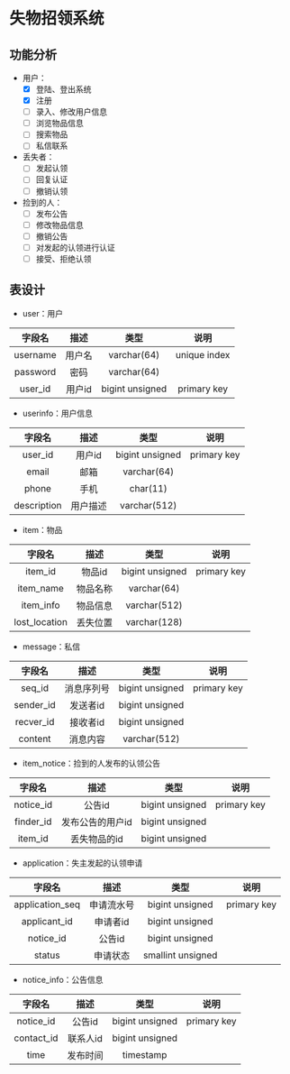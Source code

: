# 失物招领系统

## 功能分析

- 用户：
    - [x] 登陆、登出系统
    - [x] 注册
    - [ ] 录入、修改用户信息
    - [ ] 浏览物品信息
    - [ ] 搜索物品
    - [ ] 私信联系
- 丢失者：
    - [ ] 发起认领
    - [ ] 回复认证
    - [ ] 撤销认领
- 捡到的人：
    - [ ] 发布公告
    - [ ] 修改物品信息
    - [ ] 撤销公告
    - [ ] 对发起的认领进行认证
    - [ ] 接受、拒绝认领

## 表设计

- user：用户

|字段名|描述|类型|说明|
|:---:|:---:|:---:|:---:|
|username|用户名|varchar(64)|unique index|
|password|密码|varchar(64)||
|user_id|用户id|bigint unsigned|primary key|

- userinfo：用户信息 

|字段名|描述|类型|说明|
|:---:|:---:|:---:|:---:|
|user_id|用户id|bigint unsigned|primary key|
|email|邮箱|varchar(64)||
|phone|手机|char(11)||
|description|用户描述|varchar(512)||

- item：物品

|字段名|描述|类型|说明|
|:---:|:---:|:---:|:---:|
|item_id|物品id|bigint unsigned|primary key|
|item_name|物品名称|varchar(64)||
|item_info|物品信息|varchar(512)||
|lost_location|丢失位置|varchar(128)||

- message：私信 

|字段名|描述|类型|说明|
|:---:|:---:|:---:|:---:|
|seq_id|消息序列号|bigint unsigned|primary key|
|sender_id|发送者id|bigint unsigned||
|recver_id|接收者id|bigint unsigned||
|content|消息内容|varchar(512)||

- item_notice：捡到的人发布的认领公告 

|字段名|描述|类型|说明|
|:---:|:---:|:---:|:---:|
|notice_id|公告id|bigint unsigned|primary key|
|finder_id|发布公告的用户id|bigint unsigned||
|item_id|丢失物品的id|bigint unsigned||

- application：失主发起的认领申请 

|字段名|描述|类型|说明|
|:---:|:---:|:---:|:---:|
|application_seq|申请流水号|bigint unsigned|primary key|
|applicant_id|申请者id|bigint unsigned||
|notice_id|公告id|bigint unsigned||
|status|申请状态|smallint unsigned||

- notice_info：公告信息

|字段名|描述|类型|说明|
|:---:|:---:|:---:|:---:|
|notice_id|公告id|bigint unsigned|primary key|
|contact_id|联系人id|bigint unsigned||
|time|发布时间|timestamp||
